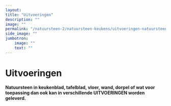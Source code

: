 ```yaml
---
layout: 
title: "Uitvoeringen"
description: ""
image: ""
permalink: "/natuursteen-2/natuursteen-keukens/uitvoeringen-natuursteen-keukens/"
side_image: ""
jumbotron:
    image: ""
    text: ""
---
```


# Uitvoeringen

**Natuursteen in keukenblad, tafelblad, vloer, wand, dorpel of wat voor toepassing dan ook kan in verschillende UITVOERINGEN worden geleverd.**